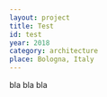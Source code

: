 ```yaml
---
layout: project
title: Test
id: test
year: 2018
category: architecture
place: Bologna, Italy
---
```


bla bla bla
